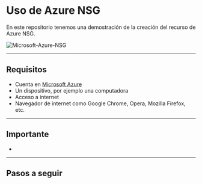 # Uso de Azure NSG
En este repositorio tenemos una demostración de la creación del recurso de Azure NSG.

![Microsoft-Azure-NSG](https://www.checkpoint.com/wp-content/uploads/microsoft-azure-nsg-network-security-groups-logo-1.png)

---

## Requisitos
- Cuenta en [Microsoft Azure](https://portal.azure.com)
- Un dispositivo, por ejemplo una computadora
- Acceso a internet
- Navegador de internet como Google Chrome, Opera, Mozilla Firefox, etc.

---

## Importante
- 

---

## Pasos a seguir